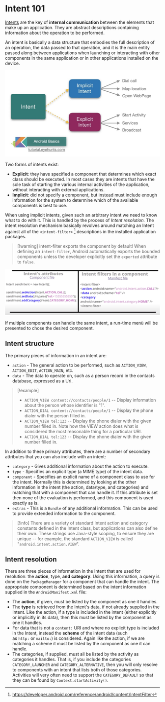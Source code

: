 # Intent 101

[Intents](https://developer.android.com/reference/android/content/Intent) are the key of **internal communication** between the elements that make up an application. They are abstract descriptions containing information about the operation to be performed.

An intent is basically a data structure that embodies the full description of an operation, the data passed to that operation, and it is the main entity passed along between applications when launching or interacting with other components in the same application or in other applications installed on the device.

![|800](../../zzz_res/attachments/intents.png)

Two forms of intents exist:
- **Explicit**: they have specified a component that determines which exact class should be executed. In most cases they are intents that have the sole task of starting the various internal activities of the application, without interacting with external applications.
- **Implicit**: did not specify a component, but instead must include enough information for the system to determine which of the available components is best to use.

When using implicit intents, given such an arbitrary intent we need to know what to do with it. This is handled by the process of _Intent resolution._ The intent resolution mechanism basically revolves around matching an Intent against all of the `<intent-filter>` [^intentFilter] descriptions in the installed application packages. 

>[!warning] intent-filter exports the component by default!
>When defining an `intent-filter`, Android automatically exports the bounded components unless the developer explicitly set the `exported` attribute to `false`.

[^intentFilter]: https://developer.android.com/reference/android/content/IntentFilter

![](../../zzz_res/attachments/implicit-intent-example.png)

If multiple components can handle the same intent, a run-time menù will be presented to chose the desired component.

## Intent structure

The primary pieces of information in an intent are:

- `action` - The general action to be performed, such as `ACTION_VIEW`, `ACTION_EDIT`, `ACTION_MAIN`, etc.
- `data` - The data to operate on, such as a person record in the contacts database, expressed as a Uri.

>[!example]
>- `ACTION_VIEW content://contacts/people/1` -- Display information about the person whose identifier is "1".
>- `ACTION_DIAL content://contacts/people/1` -- Display the phone dialer with the person filled in.
>- `ACTION_VIEW tel:123` -- Display the phone dialer with the given number filled in. Note how the VIEW action does what is considered the most reasonable thing for a particular URI.
>- `ACTION_DIAL tel:123` -- Display the phone dialer with the given number filled in.

In addition to these primary attributes, there are a number of secondary attributes that you can also include with an intent:
- `category` - Gives additional information about the action to execute.
- `type` - Specifies an explicit type (a MIME type) of the intent data.
- `component` - Specifies an explicit name of a component class to use for the intent. Normally this is determined by looking at the other information in the intent (the action, data/type, and categories) and matching that with a component that can handle it. If this attribute is set then none of the evaluation is performed, and this component is used exactly as is.
- `extras` - This is a `Bundle` of any additional information. This can be used to provide extended information to the component.

>[!info]
>There are a variety of standard Intent action and category constants defined in the Intent class, but applications can also define their own. These strings use Java-style scoping, to ensure they are unique -- for example, the standard `ACTION_VIEW` is called "`android.intent.action.VIEW`".

## Intent resolution

There are three pieces of information in the Intent that are used for resolution: the **action**, type, **and** **category**. Using this information, a query is done on the `PackageManager` for a component that can handle the intent. The appropriate component is determined based on the intent information supplied in the `AndroidManifest.xml` file:
- The **action**, if given, must be listed by the component as one it handles.
- The **type** is retrieved from the Intent's data, if not already supplied in the Intent. Like the action, if a type is included in the intent (either explicitly or implicitly in its data), then this must be listed by the component as one it handles.
- For data that is not a `content:` URI and where no explicit type is included in the Intent, instead the **scheme** of the intent data (such as `http:` or `mailto:`) is considered. Again like the action, if we are matching a scheme it must be listed by the component as one it can handle.
- The categories, if supplied, must all be listed by the activity as categories it handles. That is, if you include the categories `CATEGORY_LAUNCHER` and `CATEGORY_ALTERNATIVE`, then you will only resolve to components with an intent that lists both of those categories. Activities will very often need to support the `CATEGORY_DEFAULT` so that they can be found by `Context.startActivity()`.